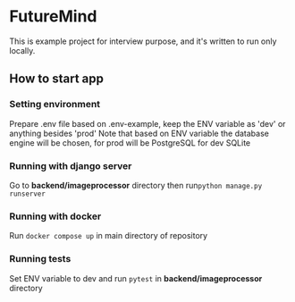 # FutureMind
This is example project for interview purpose, and it's written to run only locally. 

## How to start app

### Setting environment
Prepare .env file based on .env-example, keep the ENV variable as 'dev' or anything besides 'prod'
Note that based on ENV variable the database engine will be chosen, for prod will be PostgreSQL for dev SQLite

### Running with django server
Go to **backend/imageprocessor** directory then run`python manage.py runserver`

### Running with docker
Run `docker compose up` in main directory of repository

### Running tests
Set ENV variable to dev and run `pytest` in **backend/imageprocessor** directory

